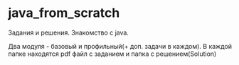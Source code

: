 # java_from_scratch
Задания и решения. Знакомство с java.

Два модуля - базовый и профильный(+ доп. задачи в каждом).
В каждой папке находятся pdf файл с заданием и папка с решением(Solution) 
